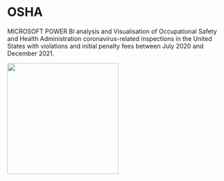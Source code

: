# OSHA
MICROSOFT POWER BI analysis and Visualisation of Occupational Safety and Health Administration coronavirus-related inspections in the United States with violations and initial penalty fees between July 2020 and December 2021.  


<img src='https://github.com/thetundedoherty/OSHA/find/ef0566a31bf9848a30b0c8ec6e0fa1c4f8be4e82' width='256'>
